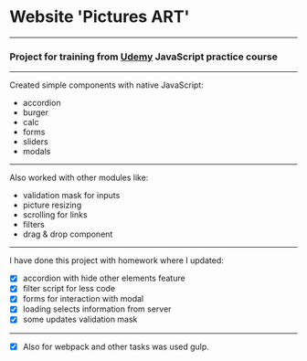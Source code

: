 # Website 'Pictures ART'
****
### Project for training from [Udemy][1] JavaScript practice course
----
Created simple components with native JavaScript:
- accordion
- burger
- calc
- forms
- sliders
- modals
---
Also worked with other modules like:
- validation mask for inputs
- picture resizing
- scrolling for links
- filters
- drag & drop component
----
I have done this project with homework where I updated:
- [x] accordion with hide other elements feature
- [x] filter script for less code
- [x] forms for interaction with modal
- [x] loading selects information from server
- [x] some updates validation mask
-----
- [x] Also for webpack and other tasks was used gulp.






[1]: https://www.udemy.com/course/javascript_practice/